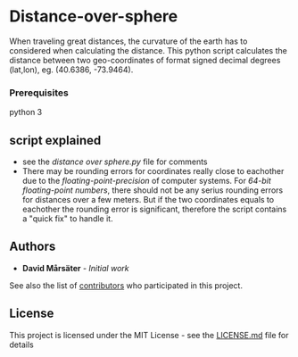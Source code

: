 # Distance-over-sphere
When traveling great distances, the curvature of the earth has to considered when calculating the distance. This python script calculates the distance between two geo-coordinates of format signed decimal degrees (lat,lon), eg. (40.6386, -73.9464).

### Prerequisites
python 3

## script explained

* see the *distance over sphere.py*  file for comments
* There may be rounding errors for coordinates really close to eachother due to the *floating-point-precision* of computer systems. For *64-bit floating-point numbers*, there should not be any serius rounding errors for distances over a few meters. But if the two coordinates equals to eachother the rounding error is significant, therefore the script contains a "quick fix" to handle it. 

## Authors
* **David Mårsäter** - *Initial work* 

See also the list of [contributors](https://github.com//DavidMarsater/distance-over-sphere/contributors) who participated in this project.

## License

This project is licensed under the MIT License - see the [LICENSE.md](LICENSE) file for details
